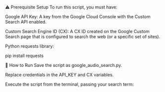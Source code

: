 ⚠️ Prerequisite Setup
To run this script, you must have:

Google API Key: A key from the Google Cloud Console with the Custom Search API enabled.

Custom Search Engine ID (CX): A CX ID created on the Google Custom Search page that is configured to search the web (or a specific set of sites).

Python requests library:

pip install requests

🏃 How to Run
Save the script as google_audio_search.py.

Replace credentials in the API_KEY and CX variables.

Execute the script from the terminal, passing your search term:



